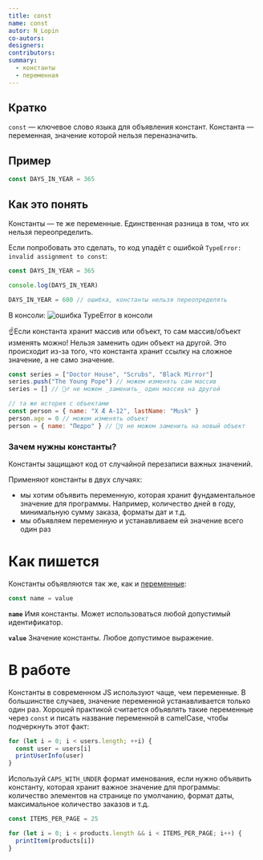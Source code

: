 ```yaml
---
title: const
name: const
autor: N_Lopin
co-autors:
designers:
contributors:
summary:
  - константы
  - переменная
---
```


## Кратко

`const` — ключевое слово языка для объявления констант. Константа — переменная, значение которой нельзя переназначить.

## Пример

```jsx
const DAYS_IN_YEAR = 365
```

## Как это понять

Константы — те же переменные. Единственная разница в том, что их нельзя переопределить.

Если попробовать это сделать, то код упадёт с ошибкой `TypeError: invalid assignment to const`:

```javascript
const DAYS_IN_YEAR = 365

console.log(DAYS_IN_YEAR)

DAYS_IN_YEAR = 600 // ошибка, константы нельзя переопределять
```

В консоли: ![ошибка TypeError в консоли](/assets/images/posts/js/const/const-error.png)

☝️Если константа хранит массив или объект, то сам массив/объект изменять можно! Нельзя заменить один объект на другой. Это происходит из-за того, что константа хранит ссылку на сложное значение, а не само значение.

```javascript
const series = ["Doctor House", "Scrubs", "Black Mirror"]
series.push("The Young Pope") // можем изменять сам массив
series = [] // 🙅‍♂️ не можем _заменить_ один массив на другой

// та же история с объектами
const person = { name: "X Æ A-12", lastName: "Musk" }
person.age = 0 // можем изменять объект
person = { name: "Педро" } // 🙅‍♀️ не можем заменить на новый объект
```

### Зачем нужны константы?

Константы защищают код от случайной перезаписи важных значений.

Применяют константы в двух случаях:

- мы хотим объявить переменную, которая хранит фундаментальное значение для программы. Например, количество дней в году, минимальную сумму заказа, форматы дат и т.д.
- мы объявляем переменную и устанавливаем ей значение всего один раз

# Как пишется

Константы объявляются так же, как и [переменные](/posts/js/doka/var-let):

```jsx
const name = value
```

**`name`** Имя константы. Может использоваться любой допустимый идентификатор.

**`value`** Значение константы. Любое допустимое выражение.

# В работе

Константы в современном JS используют чаще, чем переменные. В большинстве случаев, значение переменной устанавливается только один раз. Хорошей практикой считается объявлять такие переменные через `const` и писать название переменной в camelCase, чтобы подчеркнуть этот факт:

```jsx
for (let i = 0; i < users.length; ++i) {
  const user = users[i]
  printUserInfo(user)
}
```

Используй `CAPS_WITH_UNDER` формат именования, если нужно объявить константу, которая хранит важное значение для программы: количество элементов на странице по умолчанию, формат даты, максимальное количество заказов и т.д.

```jsx
const ITEMS_PER_PAGE = 25

for (let i = 0; i < products.length && i < ITEMS_PER_PAGE; i++) {
  printItem(products[i])
}
```
